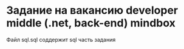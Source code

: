 # Задание на вакансию developer middle (.net, back-end) mindbox

Файл sql.sql соддержит sql часть задания
